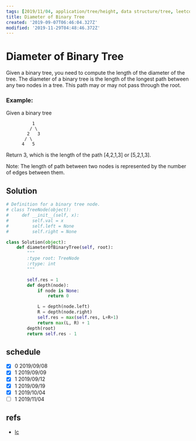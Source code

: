 ```yaml
---
tags: [2019/11/04, application/tree/height, data structure/tree, leetcode/543, method/recursion, method/traversal/dfs]
title: Diameter of Binary Tree
created: '2019-09-07T06:46:04.327Z'
modified: '2019-11-29T04:48:46.372Z'
---
```


# Diameter of Binary Tree

Given a binary tree, you need to compute the length of the diameter of the tree. The diameter of a binary tree is the length of the longest path between any two nodes in a tree. This path may or may not pass through the root.

### Example:

Given a binary tree

```
          1
         / \
        2   3
       / \
      4   5
```

Return 3, which is the length of the path [4,2,1,3] or [5,2,1,3].

Note: The length of path between two nodes is represented by the number of edges between them.

## Solution

```python
# Definition for a binary tree node.
# class TreeNode(object):
#     def __init__(self, x):
#         self.val = x
#         self.left = None
#         self.right = None

class Solution(object):
    def diameterOfBinaryTree(self, root):
        """
        :type root: TreeNode
        :rtype: int
        """

        self.res = 1
        def depth(node):
            if node is None:
                return 0

            L = depth(node.left)
            R = depth(node.right)
            self.res = max(self.res, L+R+1)
            return max(L, R) + 1
        depth(root)
        return self.res - 1
```

## schedule

* [x] 0 2019/09/08
* [x] 1 2019/09/09
* [x] 1 2019/09/12
* [x] 1 2019/09/19
* [x] 1 2019/10/04
* [ ] 1 2019/11/04

## refs

* [lc](https://leetcode.com/problems/diameter-of-binary-tree/)
